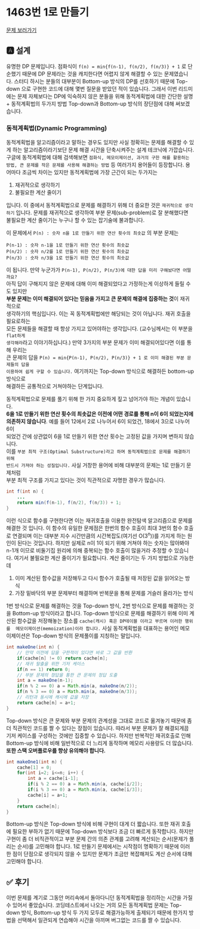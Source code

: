 # 1463번 1로 만들기
[문제 보러가기](https://www.acmicpc.net/problem/1463)

## 🅰 설계
유명한 DP 문제입니다. 점화식이 `f(n) = min{f(n-1), f(n/2), f(n/3)} + 1` 로 단순했기 때문에
DP 문제라는 것을 캐치한다면 어렵지 않게 해결할 수 있는 문제였습니다. 스터디 하시는 분들의
대부분이 Bottom-up 방식의 DP를 선호하기 때문에 Top-down 으로 구현한 코드에 대해 몇번
질문을 받았던 적이 있습니다. 그래서 이번 리드미에는
문제 자체보다는 DP에 익숙하지 않은 분들을 위해 동적계획법에 대한 간단한 설명 +
동적계획법의 두가지 방법 Top-down과 Bottom-up 방식의 장단점에 대해 써보겠습니다.

### **동적계획법(Dynamic Programming)**
   
   
동적계획법을 알고리즘이라고 말하는 경우도 있지만 사실 정확히는 문제를 해결할 수
있게 하는 알고리즘이라기보단 문제 해결 시간을 단축시켜주는 설계 테크닉에 가깝습니다.
구글에 동적계획법에 대해 검색해보면 `점화식, 메모이제이션, 과거의 구한 해를
활용하는 방법, 큰 문제를 작은 문제를 사용해 해결하는 방법` 등 여러가지 용어들이
등장합니다. 용어마다 조금씩 차이는 있지만 동적계획법에 가장 근간이 되는 두가지는

1. 재귀적으로 생각하기
2. 불필요한 계산 줄이기 
   
입니다. 이 중에서 동적계획법으로 문제를 해결하기 위해 더 중요한 것은 
`재귀적으로 생각하기` 입니다. 문제를 재귀적으로 생각하여 부분 문제(sub-problem)로
잘 분해했다면 불필요한 계산 줄이기는 누구나 할 수 있는 잡기술에 불과합니다.
   
이 문제에서 `P(n) : 숫자 n을 1로 만들기 위한 연산 횟수의 최솟값` 의 부분 문제는 

`P(n-1) : 숫자 n-1을 1로 만들기 위한 연산 횟수의 최솟값` <br>
`P(n/2) : 숫자 n/2를 1로 만들기 위한 연산 횟수의 최솟값` <br>
`P(n/3) : 숫자 n/3을 1로 만들기 위한 연산 횟수의 최솟값`
   
이 됩니다. 만약 누군가가 `P(n-1), P(n/2), P(n/3)에 대한 답을 미리 구해놨다면 어떨까요?` <br>
아직 답이 구해지지 않은 문제에 대해 이미 해결되었다고 가정하는게 이상하게 들릴 수도 있지만 <br>
**부분 문제는 이미 해결되어 있다는 믿음을 가지고 큰 문제의 해결에 집중하는 것**이 재귀적으로 <br>
생각하기의 핵심입니다. 이는 꼭 동적계획법에만 해당되는 것이 아닙니다. 재귀 호출을 필요로하는 <br>
모든 문제들을 해결할 때 항상 가지고 있어야하는 생각입니다. (교수님께서는 이 부분을 `flat하게` <br>
`생각해라`라고 이야기하십니다.) 만약 3가지의 부분 문제가 이미 해결되어있다면 이를 통해 우리는 <br>
큰 문제의 답을 `P(n) = min{P(n-1), P(n/2), P(n/3)} + 1 로 이미 해결된 부분 문제들의 답을` <br>
`이용하여 쉽게 구할 수 있습니다.` 여기까지는 Top-down 방식으로 해결하든 bottom-up 방식으로 <br>
해결하든 공통적으로 거쳐야하는 단계입니다. 

동적계획법으로 문제를 풀기 위해 한 가지 중요하게 짚고 넘어가야 하는 개념이 있습니다. <br>
**6을 1로 만들기 위한 연산 횟수의 최솟값은 이전에 어떤 경로를 통해 n이 6이 되었는지에 <br>
의존하지 않습니다**. 예를 들어 12에서 2로 나누어서 6이 되었건, 18에서 3으로 나누어 6이 <br>
되었건 간에 상관없이 6을 1로 만들기 위한 연산 횟수는 고정된 값을 가지며 변하지 않습니다. <br>
이를 `부분 최적 구조(Optimal Substructure)라고 하며 동적계획법으로 문제를 해결하기 위해`<br>
`반드시 가져야 하는 성질입니다.` 사실 거창한 용어에 비해 대부분의 문제는 1로 만들기 문제처럼 <br>
부분 최적 구조를 가지고 있다는 것이 직관적으로 자명한 경우가 많습니다.

```java 
int f(int n) {
    ...
    return min(f(n-1), f(n/2), f(n/3)) + 1;    
}
```
이런 식으로 함수를 구현한다면 이는 재귀호출을 이용한 완전탐색 알고리즘으로 문제를 
해결한 것 입니다. 이 함수의 유일한 문제점은 한번의 함수 호출이 최대 3번의 함수 호출로 
연결되며 이는 대부분 지수 시간만큼의 시간복잡도(여기선 O(3<sup>n</sup>))를 가지게 하는 
원인이 된다는 것입니다. 하지만 실제로 n이 1이 되기 위해 거쳐야 하는 숫자는 많아봐야 n-1개 이므로
비둘기집 원리에 의해 중복되는 함수 호출이 많을거라 추정할 수 있습니다. 여기서 불필요한
계산 줄이기가 필요합니다. 계산 줄이기는 두 가지 방법으로 가능한데
1. 이미 계산된 함수값을 저장해두고 다시 함수가 호출될 때 저장된 값을 읽어오는 방식
2. 가장 밑바닥의 부분 문제부터 해결하며 반복문을 통해 문제를 거슬러 올라가는 방식

1번 방식으로 문제를 해결하는 것을 Top-down 방식, 2번 방식으로 문제를 해결하는 것을 
Bottom-up 방식이라고 합니다. Top-down  방식으로 문제를 해결하기 위해 이미 계산된 
함수값을 저장해놓는 장소를 `cache(캐시) 혹은 DP테이블 이라고 부르며 이러한 행위를 
메모이제이션(memoization)이라 합니다.` 사실 동적계획법을 대표하는 용어인 메모이제이션은
Top-down 방식의 문제풀이를 지칭하는 말입니다.

```java 
int makeOne(int n) {
    // 만약 이전에 답을 구한적이 있다면 바로 그 값을 반환
    if(cache[n] != 0) return cache[n];
    // 재귀 탈출을 위한 기저 케이스
    if(n == 1) return 0;
    // 부분 문제의 정답을 통한 큰 문제의 정답 도출
    int a = makeOne(n-1);
    if(n % 2 == 0) a = Math.min(a, makeOne(n/2));
    if(n % 3 == 0) a = Math.min(a, makeOne(n/3));
    // 리턴과 동시에 캐시에 값을 저장
    return cache[n] = a+1;
}
```

Top-down 방식은 큰 문제와 부분 문제의 관계성을 그대로 코드로 옮겨놓기 때문에 좀 더 직관적인
코드를 짤 수 있다는 장점이 있습니다. 따라서 부분 문제가 잘 해결되게끔 기저 케이스를 구성하는 
것에만 집중할 수 있습니다. 하지만 반복적인 재귀호출로 인해 Bottom-up 방식에 비해 일반적으로
더 느리게 동작하며 메모리 사용량도 더 많습니다. **또한 스택 오버플로우를 향상 유의해야 합니다.**

```java 
int makeOne1(int n) {
    cache[1] = 0;
    for(int i=2; i<=n; i++) {
        int a = cache[i-1];
        if(i % 2 == 0) a = Math.min(a, cache[i/2]);
        if(i % 3 == 0) a = Math.min(a, cache[i/3]);
        cache[i] = a+1;
    }
    return cache[n];
}
```
Bottom-up 방식은 Top-down 방식에 비해 구현이 대게 더 짧습니다. 또한 재귀 호출에 필요한 부하가 없기
때문에 Top-down 방식보다 조금 더 빠르게 동작합니다. 하지만 구현이 좀 더 비직관적이고
부분 문제 간의 의존 관계를 고려해 계산되는 순서(문제가 풀리는 순서)를 고민해야 합니다.
1로 만들기 문제에서는 시작점이 명확하기 때문에 이러한 점이 단점으로 생각되지 않을 수 있지만
문제가 조금만 복잡해져도 계산 순서에 대해 고민해야 합니다.

## ✅ 후기
이번 문제를 계기로 그동안 머리속에서 돌아다니던 동적계획법을 정리하는 시간을 가질 수
있어서 좋았습니다. 코딩테스트에서 나오는 거의 모든 동적계획법 문제는 Top-down 방식,
Bottom-up 방식 두 가지 모두로 해결가능하게 출제되기 때문에 한가지 방법을 선택해서
일관되게 연습해야 시간을 아끼며 버그없는 코드를 짤 수 있습니다.